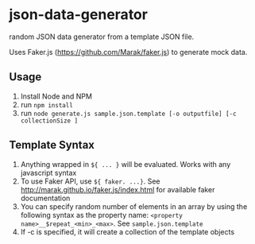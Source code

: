 # json-data-generator

random JSON data generator from a template JSON file. 

Uses Faker.js (https://github.com/Marak/faker.js) to generate mock data.

## Usage
1. Install Node and NPM
2. run `npm install`
3. run `node generate.js sample.json.template [-o outputfile] [-c collectionSize ]`

## Template Syntax
1. Anything wrapped in `${ ... }` will be evaluated.  Works with any javascript syntax
2. To use Faker API, use `${ faker. ...}`. See http://marak.github.io/faker.js/index.html for available faker documentation
3. You can specify random number of elements in an array by using the following syntax as the property name: `<property name>__$repeat_<min>_<max>`. See `sample.json.template`
4. If -c is specified, it will create a collection of the template objects
